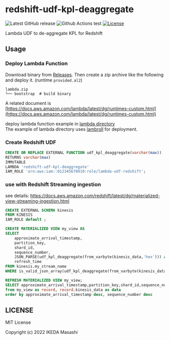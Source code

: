 # redshift-udf-kpl-deaggregate

![Latest GitHub release](https://img.shields.io/github/release/mashiike/redshift-udf-kpl-deaggregate.svg)
![Github Actions test](https://github.com/mashiike/redshift-udf-kpl-deaggregate/workflows/Test/badge.svg?branch=main)
[![License](https://img.shields.io/badge/license-MIT-blue.svg)](https://github.com/mashiike/redshift-udf-kpl-deaggregate/blob/master/LICENSE)

Lambda UDF to de-aggregate KPL for Redshift

## Usage 


### Deploy Lambda Function

Download binary from [Releases](https://github.com/mashiike/redshift-udf-kpl-deaggregate/releases).
Then create a zip archive like the following and deploy it. (runtime `provided.al2`)

```
lambda.zip
└── bootstrap  # build binary
```

A related document is [https://docs.aws.amazon.com/lambda/latest/dg/runtimes-custom.html](https://docs.aws.amazon.com/lambda/latest/dg/runtimes-custom.html)

deploy lambda function example in [lambda directory](lambda/)  
The example of lambda directory uses [lambroll](https://github.com/fujiwara/lambroll) for deployment.

### Create Redshift UDF

```sql
CREATE OR REPLACE EXTERNAL FUNCTION udf_kpl_deaggregate(varchar(max))
RETURNS varchar(max)
IMMUTABLE
LAMBDA 'redshift-udf-kpl-deaggregate'
IAM_ROLE 'arn:aws:iam::012345678910:role/lambda-udf-redshift';
```

### use with Redshift Streaming ingestion 

see details: https://docs.aws.amazon.com/redshift/latest/dg/materialized-view-streaming-ingestion.html

```sql
CREATE EXTERNAL SCHEMA kinesis
FROM KINESIS
IAM_ROLE default ;
```

```sql
CREATE MATERIALIZED VIEW my_view AS
SELECT 
    approximate_arrival_timestamp,
    partition_key,
    shard_id,
    sequence_number,
    JSON_PARSE(udf_kpl_deaggregate(from_varbyte(kinesis_data,'hex'))) as kinesis_data,
    refresh_time
FROM kinesis.my_stream_name
WHERE is_valid_json_array(udf_kpl_deaggregate(from_varbyte(kinesis_data,'hex')));
```

```sql
REFRESH MATERIALIZED VIEW my_view;
SELECT approximate_arrival_timestamp,partition_key,shard_id,sequence_number,refresh_time, data
from my_view as record, record.kinesis_data as data
order by approximate_arrival_timestamp desc, sequence_number desc
```

## LICENSE

MIT License

Copyright (c) 2022 IKEDA Masashi
